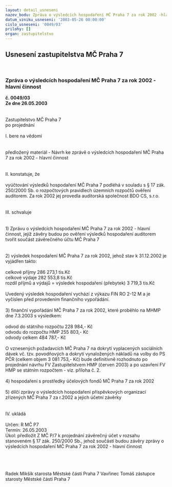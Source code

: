 ```yaml
---
layout: detail_usneseni
nazev_bodu: Zpráva o výsledcích hospodaření MČ Praha 7 za rok 2002 -hlavní činnost
datum_vzniku_usneseni: '2003-05-26 00:00:00'
cislo_usneseni: '0049/03'
prilohy: []
organ: zastupitelstvo
---
```

<div id="ucUsn_pList" class="usn">
	<span><h2>Usnesení zastupitelstva MČ Praha 7 </h2>
<br></span><div class="standBody">
<span><h3>Zpráva o výsledcích hospodaření MČ Praha 7 za rok 2002 -hlavní činnost</h3></span><div class="center">
		<strong>č. 0049/03</strong><br>
	</div>
<div class="center">
		<strong>Ze dne 26.05.2003</strong><br><br>
	</div>
<br>Zastupitelstvo MČ Praha 7<br>po projednání<br><br>I.	bere na vědomí<br><br> <br>předložený materiál - Návrh ke zprávě o výsledcích hospodaření MČ Praha 7 za rok 2002 - hlavní činnost<br><br>		<br>II.	konstatuje, že<br><br>vyúčtování výsledků hospodaření MČ Praha 7 podléhá v souladu s § 17 zák. 250/2000 Sb. o rozpočtových pravidlech územních rozpočtů ověření auditorem. Za rok 2002 jej provedla auditorská společnost BDO CS, s.r.o.<br><br><br>III.	schvaluje <br><br><br>1) Zprávu o výsledcích hospodaření MČ Praha 7 za rok 2002 - hlavní činnost, jejíž závěry budou po ověření výsledků hospodaření auditorem tvořit součást závěrečného účtu MČ Praha 7<br><br><br>2) výsledek hospodaření MČ Praha 7 za rok 2002, jehož  stav k 31.12.2002 je vyjádřen takto:<br><br>celkové příjmy	286 273,1 tis.Kč<br>celkové výdaje	282 553,8 tis.Kč<br>rozdíl příjmů a výdajů = výsledek hospodaření (přebytek)	3 719,3 tis.Kč<br><br>Uvedený výsledek hospodaření vychází z výkazu FIN RO 2-12 M a je vyčíslen před provedením finančního vypořádání.<br><br>3) finanční vypořádání MČ Praha 7 za rok 2002, které proběhlo na MHMP dne 7.3.2003 s výsledkem:  <br>  <br>odvod do státního rozpočtu	228 984,- Kč<br>odvodu do rozpočtu HMP	255 803,- Kč<br>odvody celkem	484 787,- Kč<br><br>O vznesených požadavcích MČ Praha 7 na dokrytí vyplacených sociálních dávek vč. tzv. povodňových a dokrytí vynaložených nákladů na volby do PS PČR (celkem objem 3 081 753,- Kč)  bude definitivně rozhodnuto po projednání návrhu FV Zastupitelstvem HMP (červen 2003) a po uzavření FV HMP se státním rozpočtem - viz. příloha č. 2.<br><br>4) hospodaření s prostředky účelových fondů MČ Praha 7 za rok 2002<br><br>5) dílčí zprávy o výsledcích hospodaření příspěvkových organizací zřízených MČ Praha 7 za r.2002 a jejich účetní závěrky<br><br><br>IV.	ukládá <br><br>Určen:	R MČ P7<br>Termín: 26.05.2003<br>Úkol:	předložit Z MČ P/7 k projednání závěrečný účet v rozsahu stanoveném § 17 zák. 250/2000 Sb., jehož součástí budou závěry zprávy o výsledcích hospodaření MČ Praha 7 za rok 2002 - hlavní činnost<br> <br> <br> <br>	<br> Radek Mikšík starosta Městské části Praha 7	 Vavřinec Tomáš zástupce starosty Městské části Praha 7<br>	<br><br>
</div>
</div>